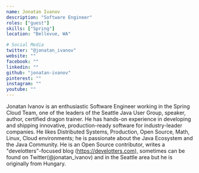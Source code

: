 ```yaml
---
name: Jonatan Ivanov
description: "Software Engineer"
roles: ["guest"]
skills: ["Spring"]
location: "Bellevue, WA"

# Social Media
twitter: "@jonatan_ivanov"
website: ""
facebook: ""
linkedin: ""
github: "jonatan-ivanov"
pinterest: ""
instagram: ""
youtube: ""
---
```


Jonatan Ivanov is an enthusiastic Software Engineer working in the Spring Cloud Team, one of the leaders of the Seattle Java User Group, speaker, author, certified dragon trainer. He has hands-on experience in developing and shipping innovative, production-ready software for industry-leader companies. He likes Distributed Systems, Production, Open Source, Math, Linux, Cloud environments; he is passionate about the Java Ecosystem and the Java Community. He is an Open Source contributor, writes a "develotters"-focused blog (https://develotters.com), sometimes can be found on Twitter(@jonatan_ivanov) and in the Seattle area but he is originally from Hungary.

<!--more-->
